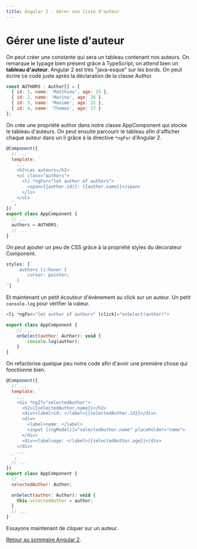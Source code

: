 ```yaml
---
title: Angular 2 - Gérer une liste d'auteur
---
```


# Gérer une liste d'auteur

On peut créer une constante qui sera un tableau contenant nos auteurs. On remarque le typage bien présent grâce à TypeScript, on attend bien un **tableau d'auteur**. Angular 2 est très "java-esque" sur les bords. On peut écrire ce code juste après la déclaration de la classe Author.

```js
const AUTHORS : Author[] = [
  { id: 1, name: 'Matthieu', age: 25 },
  { id: 2, name: 'Marina', age: 26 },
  { id: 3, name: 'Maxime', age: 21 },
  { id: 4, name: 'Thomas', age: 17 }
];
```

On crée une propriété author dans notre classe AppComponent qui stocke le tableau d'auteurs. On peut ensuite parcourir le tableau afin d'afficher chaque auteur dans un li grâce à la directive ```*ngFor``` d'Angular 2.

```js
@Component({
  // ...
  template: `
    ...
    <h2>Les auteurs</h2>
    <ul class="authors">
      <li *ngFor="let author of authors">
        <span>{{author.id}}: {{author.name}}</span>
      </li>
    </ul>
  `,
})
export class AppComponent {
  // ...
  authors = AUTHORS;
  // ...
}
```

On peut ajouter un peu de CSS grâce à la propriété styles du décorateur Component.

```js
styles: [`
    .authors li:hover {
        cursor: pointer;
    }
`]
```

Et maintenant un petit écouteur d'événement au click sur un auteur. Un petit ```console.log``` pour vérifier la valeur.

```js
<li *ngFor="let author of authors" (click)="onSelect(author)">

export class AppComponent {
    // ...
    onSelect(author: Author): void {
        console.log(author);
    }
}
```

On refactorise quelque peu notre code afin d'avoir une première chose qui fonctionne bien.

```js
@Component({
  // ...
  template: `
    ...
    <div *ngIf="selectedAuthor">
      <h2>{{selectedAuthor.name}}</h2>
      <div><label>id: </label>{{selectedAuthor.id}}</div>
      <div>
        <label>name: </label>
        <input [(ngModel)]="selectedAuthor.name" placeholder="name">
      </div>
      <div><label>age: </label>{{selectedAuthor.age}}</div>
    </div>
    ...
  `,
  // ...
})
export class AppComponent {
  // ...
  selectedAuthor: Author;

  onSelect(author: Author): void {
    this.selectedAuthor = author;
  }
  // ...
}
```

Essayons maintenant de cliquer sur un auteur.

<a href="../angular2">Retour au sommaire Angular 2</a>.
